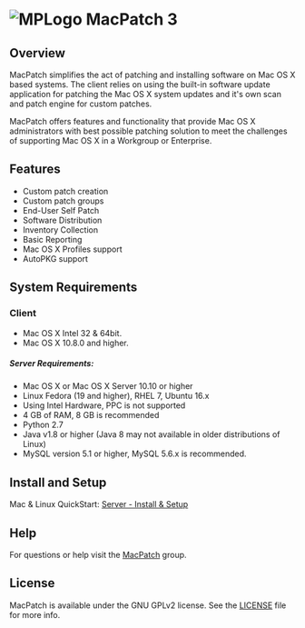 # ![MPLogo](https://github.com/LLNL/MacPatch/tree/master/Docs/Images/MPLogo_64x64.png "MPLogo") MacPatch 3



## Overview
MacPatch simplifies the act of patching and installing software on Mac OS X based systems. The client relies on using the built-in software update application for patching the Mac OS X system updates and it's own scan and patch engine for custom patches. 

MacPatch offers features and functionality that provide Mac OS X administrators with best possible patching solution to meet the challenges of supporting Mac OS X in a Workgroup or Enterprise.

## Features

* Custom patch creation
* Custom patch groups
* End-User Self Patch
* Software Distribution
* Inventory Collection
* Basic Reporting
* Mac OS X Profiles support
* AutoPKG support

## System Requirements

### Client
* Mac OS X Intel 32 & 64bit.  
* Mac OS X 10.8.0 and higher.

##### Server Requirements:
* Mac OS X or Mac OS X Server 10.10 or higher 
* Linux Fedora (19 and higher), RHEL 7, Ubuntu 16.x
* Using Intel Hardware, PPC is not supported
* 4 GB of RAM, 8 GB is recommended
* Python 2.7
* Java v1.8 or higher (Java 8 may not available in older distributions of Linux)
* MySQL version 5.1 or higher, MySQL 5.6.x is recommended.

## Install and Setup

Mac & Linux QuickStart: [Server - Install & Setup](Docs/Server%20-%20Install%20&%20Setup.md)

## Help
For questions or help visit the [MacPatch](https://groups.google.com/d/forum/macpatch) group.

## License

MacPatch is available under the GNU GPLv2 license. See the [LICENSE](LICENSE "License") file for more info.

